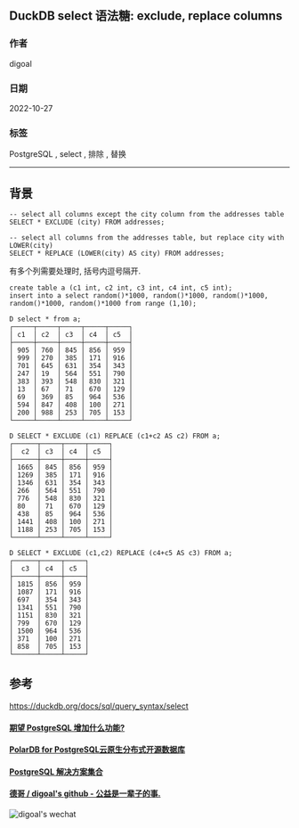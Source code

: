 ## DuckDB select 语法糖: exclude, replace columns   
                            
### 作者                            
digoal                            
                            
### 日期                            
2022-10-27                            
                            
### 标签                            
PostgreSQL , select , 排除 , 替换      
                            
----                            
                            
## 背景        
  
```  
-- select all columns except the city column from the addresses table  
SELECT * EXCLUDE (city) FROM addresses;  
  
-- select all columns from the addresses table, but replace city with LOWER(city)  
SELECT * REPLACE (LOWER(city) AS city) FROM addresses;  
```  
  
有多个列需要处理时, 括号内逗号隔开.   
  
```  
create table a (c1 int, c2 int, c3 int, c4 int, c5 int);  
insert into a select random()*1000, random()*1000, random()*1000, random()*1000, random()*1000 from range (1,10);  
  
D select * from a;  
┌─────┬─────┬─────┬─────┬─────┐  
│ c1  │ c2  │ c3  │ c4  │ c5  │  
├─────┼─────┼─────┼─────┼─────┤  
│ 905 │ 760 │ 845 │ 856 │ 959 │  
│ 999 │ 270 │ 385 │ 171 │ 916 │  
│ 701 │ 645 │ 631 │ 354 │ 343 │  
│ 247 │ 19  │ 564 │ 551 │ 790 │  
│ 383 │ 393 │ 548 │ 830 │ 321 │  
│ 13  │ 67  │ 71  │ 670 │ 129 │  
│ 69  │ 369 │ 85  │ 964 │ 536 │  
│ 594 │ 847 │ 408 │ 100 │ 271 │  
│ 200 │ 988 │ 253 │ 705 │ 153 │  
└─────┴─────┴─────┴─────┴─────┘  
  
D SELECT * EXCLUDE (c1) REPLACE (c1+c2 AS c2) FROM a;   
┌──────┬─────┬─────┬─────┐  
│  c2  │ c3  │ c4  │ c5  │  
├──────┼─────┼─────┼─────┤  
│ 1665 │ 845 │ 856 │ 959 │  
│ 1269 │ 385 │ 171 │ 916 │  
│ 1346 │ 631 │ 354 │ 343 │  
│ 266  │ 564 │ 551 │ 790 │  
│ 776  │ 548 │ 830 │ 321 │  
│ 80   │ 71  │ 670 │ 129 │  
│ 438  │ 85  │ 964 │ 536 │  
│ 1441 │ 408 │ 100 │ 271 │  
│ 1188 │ 253 │ 705 │ 153 │  
└──────┴─────┴─────┴─────┘  
  
D SELECT * EXCLUDE (c1,c2) REPLACE (c4+c5 AS c3) FROM a;   
┌──────┬─────┬─────┐  
│  c3  │ c4  │ c5  │  
├──────┼─────┼─────┤  
│ 1815 │ 856 │ 959 │  
│ 1087 │ 171 │ 916 │  
│ 697  │ 354 │ 343 │  
│ 1341 │ 551 │ 790 │  
│ 1151 │ 830 │ 321 │  
│ 799  │ 670 │ 129 │  
│ 1500 │ 964 │ 536 │  
│ 371  │ 100 │ 271 │  
│ 858  │ 705 │ 153 │  
└──────┴─────┴─────┘  
```  
  
  
## 参考  
https://duckdb.org/docs/sql/query_syntax/select  
      
  
#### [期望 PostgreSQL 增加什么功能?](https://github.com/digoal/blog/issues/76 "269ac3d1c492e938c0191101c7238216")
  
  
#### [PolarDB for PostgreSQL云原生分布式开源数据库](https://github.com/ApsaraDB/PolarDB-for-PostgreSQL "57258f76c37864c6e6d23383d05714ea")
  
  
#### [PostgreSQL 解决方案集合](https://yq.aliyun.com/topic/118 "40cff096e9ed7122c512b35d8561d9c8")
  
  
#### [德哥 / digoal's github - 公益是一辈子的事.](https://github.com/digoal/blog/blob/master/README.md "22709685feb7cab07d30f30387f0a9ae")
  
  
![digoal's wechat](../pic/digoal_weixin.jpg "f7ad92eeba24523fd47a6e1a0e691b59")
  
